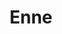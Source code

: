 ---
title: Enne
description: '<a href="http://instagram.com/ennecoisa" target="_blank" rel="noopener noreferrer">Projeto</a> de desenho sob a pele.'
---